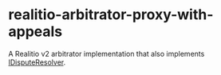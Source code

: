 # realitio-arbitrator-proxy-with-appeals
A Realitio v2 arbitrator implementation that also implements [IDisputeResolver](https://github.com/kleros/dispute-resolver-interface-contract).
